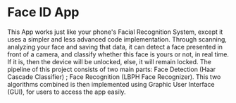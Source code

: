 # Face ID App
This App works just like your phone's Facial Recognition System, except it uses a simpler and less advanced code implementation. Through scanning, analyzing your face and saving that data, it can detect a face presented in front of a camera, and classify whether this face is yours or not, in real time. If it is, then the device will be unlocked, else, it will remain locked.  The pipeline of this project consists of two main parts: Face Detection (Haar Cascade Classifier) ; Face Recognition (LBPH Face Recognizer). This two algorithms combined is then implemented using Graphic User Interface (GUI), for users to access the app easily.
